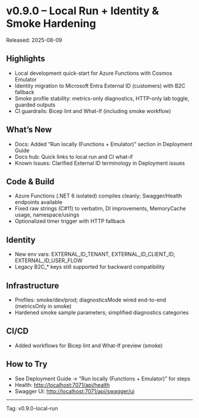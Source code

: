 # v0.9.0 – Local Run + Identity & Smoke Hardening

Released: 2025-08-09

## Highlights

- Local development quick-start for Azure Functions with Cosmos Emulator
- Identity migration to Microsoft Entra External ID (customers) with B2C fallback
- Smoke profile stability: metrics-only diagnostics, HTTP-only lab toggle, guarded outputs
- CI guardrails: Bicep lint and What-If (including smoke workflow)

## What’s New

- Docs: Added “Run locally (Functions + Emulator)” section in Deployment Guide
- Docs hub: Quick links to local run and CI what-if
- Known Issues: Clarified External ID terminology in Deployment issues

## Code & Build

- Azure Functions (.NET 6 isolated) compiles cleanly; Swagger/Health endpoints available
- Fixed raw strings (C#11) to verbatim, DI improvements, MemoryCache usage, namespace/usings
- Optionalized timer trigger with HTTP fallback

## Identity

- New env vars: EXTERNAL_ID_TENANT, EXTERNAL_ID_CLIENT_ID, EXTERNAL_ID_USER_FLOW
- Legacy B2C_* keys still supported for backward compatibility

## Infrastructure

- Profiles: smoke/dev/prod; diagnosticsMode wired end-to-end (metricsOnly in smoke)
- Hardened smoke sample parameters; simplified diagnostics categories

## CI/CD

- Added workflows for Bicep lint and What-If preview (smoke)

## How to Try

- See Deployment Guide → “Run locally (Functions + Emulator)” for steps
- Health: <http://localhost:7071/api/health>
- Swagger UI: <http://localhost:7071/api/swagger/ui>

---
Tag: v0.9.0-local-run
